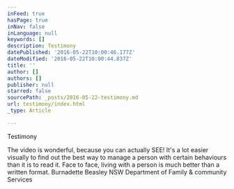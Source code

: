 ```yaml
---
inFeed: true
hasPage: true
inNav: false
inLanguage: null
keywords: []
description: Testimony
datePublished: '2016-05-22T10:00:46.177Z'
dateModified: '2016-05-22T10:00:44.837Z'
title: ''
author: []
authors: []
publisher: null
starred: false
sourcePath: _posts/2016-05-22-testimony.md
url: testimony/index.html
_type: Article

---
```

Testimony

The video is wonderful, because you can actually SEE! It's a lot easier visually to find out the best way to manage a person with certain behaviours than it is to read it. Face to face, living with a person is much better than a written format. Burnadette Beasley NSW Department of Family & community Services